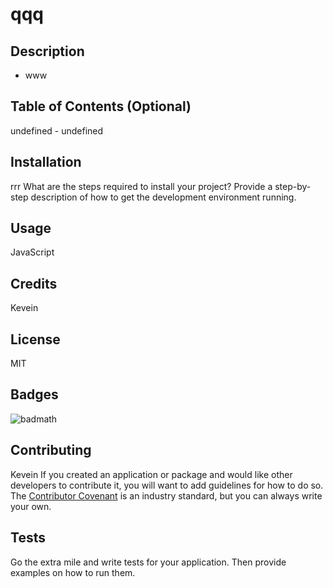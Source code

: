 

# qqq

## Description 

* www

## Table of Contents (Optional)
undefined - undefined

## Installation
rrr
What are the steps required to install your project? Provide a step-by-step description of how to get the development environment running.

## Usage 
JavaScript

## Credits
Kevein

## License
MIT

## Badges

![badmath](https://img.shields.io/github/languages/top/nielsenjared/badmath)


## Contributing
Kevein
If you created an application or package and would like other developers to contribute it, you will want to add guidelines for how to do so. The [Contributor Covenant](https://www.contributor-covenant.org/) is an industry standard, but you can always write your own.

## Tests
Go the extra mile and write tests for your application. Then provide examples on how to run them.
